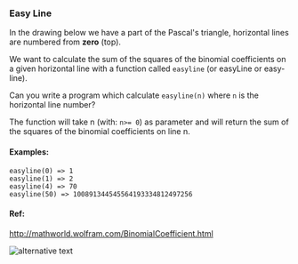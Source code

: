### Easy Line

<div class="markdown prose max-w-none mb-8" id="description"><p>In the drawing below we have a part of the Pascal's triangle, horizontal lines are numbered from <strong>zero</strong> (top).</p>
<p>We want to calculate the sum of the squares of the binomial coefficients on a given horizontal line with a function called <code>easyline</code> (or easyLine or easy-line).</p>
<p>Can you write a program which calculate <code>easyline(n)</code> where <code>n</code> is the horizontal line number?</p>
<p>The function will take n (with: <code>n&gt;= 0</code>) as parameter and will return the sum
of the squares of the binomial coefficients on line n.</p>
<h4 id="examples">Examples:</h4>
<pre><code>easyline(0) =&gt; 1
easyline(1) =&gt; 2
easyline(4) =&gt; 70
easyline(50) =&gt; 100891344545564193334812497256
</code></pre>
<h4 id="ref">Ref:</h4>
<p><a href="http://mathworld.wolfram.com/BinomialCoefficient.html" target="_blank">http://mathworld.wolfram.com/BinomialCoefficient.html</a></p>
<p><img alt="alternative text" src="http://i.imgur.com/eUGaNvIm.jpg"></p>